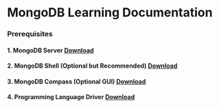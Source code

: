 # MongoDB Learning Documentation

### Prerequisites

#### 1. MongoDB Server [Download](https://www.mongodb.com/try/download/community)

#### 2. MongoDB Shell (Optional but Recommended) [Download](https://www.mongodb.com/try/download/shell)

#### 3. MongoDB Compass (Optional GUI) [Download](https://www.mongodb.com/try/download/compass)

#### 4. Programming Language Driver [Download](https://www.mongodb.com/docs/drivers/)
